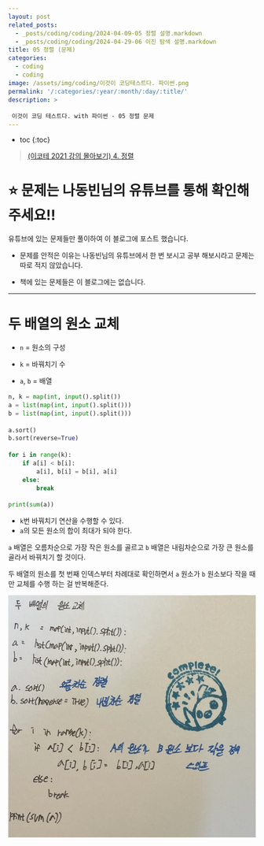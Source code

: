 ```yaml
---
layout: post
related_posts:
  - _posts/coding/coding/2024-04-09-05 정렬 설명.markdown
  - _posts/coding/coding/2024-04-29-06 이진 탐색 설명.markdown
title: 05 정렬 (문제)
categories:
  - coding
  - coding
image: /assets/img/coding/이것이 코딩테스트다. 파이썬.png
permalink: '/:categories/:year/:month/:day/:title/'
description: >

 이것이 코딩 테스트다. with 파이썬 - 05 정렬 문제
---
```


* toc
{:toc}

> [(이코테 2021 강의 몰아보기) 4. 정렬](https://www.youtube.com/watch?v=KGyK-pNvWos&list=PLRx0vPvlEmdAghTr5mXQxGpHjWqSz0dgC&index=5)

# **⭐ 문제는 나동빈님의 유튜브를 통해 확인해 주세요!!**

유튜브에 있는 문제들만 풀이하여 이 블로그에 포스트 했습니다.

- 문제를 안적은 이유는 나동빈님의 유튜브에서 한 번 보시고 공부 해보시라고 문제는 따로 적지 않았습니다.

- 책에 있는 문제들은 이 블로그에는 없습니다.

---

# 두 배열의 원소 교체

- `n` = 원소의 구성

- `k` = 바꿔치기 수

- `a`,  `b` = 배열

```python
n, k = map(int, input().split())
a = list(map(int, input().split()))
b = list(map(int, input().split()))

a.sort()
b.sort(reverse=True)

for i in range(k):
    if a[i] < b[i]: 
        a[i], b[i] = b[i], a[i]
    else:
        break

print(sum(a))
```

- `k`번 바꿔치기 연산을 수행할 수 있다.
- `a`의 모든 원소의 합이 최대가 되야 한다.

`a` 배열은 오름차순으로 가장 작은 원소를 골르고 `b` 배열은 내림차순으로 가장 큰 원소를 골라서 바꿔치기 할 것이다.

두 배열의 원소를 첫 번째 인덱스부터 차례대로 확인하면서 `a` 원소가 `b` 원소보다 작을 때만 교체를 수행 하는 걸 반복해준다.

<img src="/assets/img/coding/두 배열의 원소 교체.jpg" />